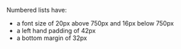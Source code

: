 <p>Numbered lists have:</p>
<ul>
    <li>a font size of 20px above 750px and 16px below 750px</li>
    <li>a left hand padding of 42px</li>
    <li>a bottom margin of 32px</li>
</ul>
